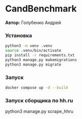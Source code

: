 # CandBenchmark

**Автор:** Голубенко Андрей

### Установка
```bash
python3 -m venv .venv
source .venv/bin/activate
pip install -r requirements.txt
python3 manage.py makemigrations
python3 manage.py migrate
```

### Запуск
```bash
docker compose up -d --build
```
### Запуск сборщика по hh.ru
python3 manage.py scrape_hhru
